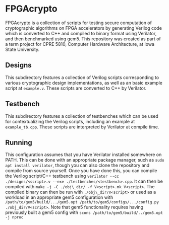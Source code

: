 # FPGAcrypto
FPGAcrypto is a collection of scripts for testing secure computation of cryptographic algorithms on FPGA accelerators by generating Verilog code which is converted to C++ and compiled to binary format using Verilator, and then benchmarked using gem5. This repository was created as part of a term project for CPRE 5810, Computer Hardware Architecture, at Iowa State University.

## Designs
This subdirectory features a collection of Verilog scripts corresponding to various cryptographic design implementations, as well as an basic example script at `example.v`. These scripts are converted to C++ by Verilator.

## Testbench
This subdirectory features a collection of testbenches which can be used for contextualizing the Verilog scripts, including an example at `example_tb.cpp`. These scripts are interpreted by Verilator at compile time.


## Running
This configuration assumes that you have Verilator installed somewhere on PATH. This can be done with an appropriate package manager, such as `sudo apt install verilator`, though you can also clone the repository and compile from source yourself. Once you have done this, you can compile the Verilog script/C++ testbench using `verilator --cc ./designs/<script>.v --exe ./testbenches/<testbench>.cpp`. It can then be compiled with `make -j -C ./obj\_dir/ -f V<script>.mk V<script>`. The compiled binary can then be run with `./obj\_dir/V<script>` or used as a workload in an appropriate gem5 configuration with `/path/to/gem5/build/.../gem5.opt /path/to/gem5/configs/.../config.py ./obj_dir/V<script>`. Note that gem5 functionality requires having previously built a gem5 config with `scons /path/to/gem5/build/../gem5.opt -j nproc`
